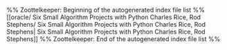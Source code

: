 %% Zoottelkeeper: Beginning of the autogenerated index file list  %%
 [[oracle/ Six Small Algorithm Projects with Python Charles Rice, Rod Stephens/ Six Small Algorithm Projects with Python Charles Rice, Rod Stephens| Six Small Algorithm Projects with Python Charles Rice, Rod Stephens]]
%% Zoottelkeeper: End of the autogenerated index file list  %%

